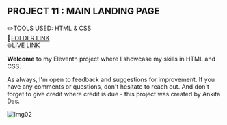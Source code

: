 ## PROJECT 11 :  **MAIN LANDING PAGE** 


✏️TOOLS USED: HTML & CSS<br>
📂[FOLDER LINK]()<br>
🌐[LIVE LINK]()<br>

**Welcome** to my Eleventh project where I showcase my skills in HTML and CSS.<br> 


As always, I'm open to feedback and suggestions for improvement. If you have any comments or questions, don't hesitate to reach out. And don't forget to give credit where credit is due - this project was created by Ankita Das.

![Img02](https://img.shields.io/badge/By-Ankita%20das-brightgreen)













